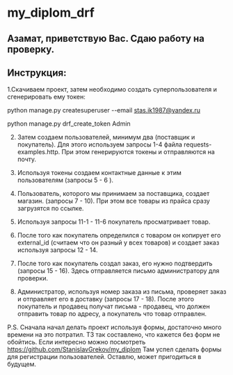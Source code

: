 # my_diplom_drf
## Азамат, приветствую Вас. Сдаю работу на проверку.
## Инструкция:

1.Скачиваем проект,  затем необходимо создать суперпользователя и сгенерировать ему токен:

python manage.py createsuperuser --email stas.ik1987@yandex.ru

python manage.py drf_create_token Admin

2. Затем создаем пользователей, минимум два (поставщик и покупатель). Для этого используем запросы 1-4 файла requests-examples.http. При этом генерируются токены и отправляются на почту.

3. Используя токены создаем контактные данные к этим пользователям (запросы 5 - 6 ).

4. Пользователь, которого мы принимаем за поставщика, создает магазин. (запросы 7 - 10). При этом все товары из прайса сразу загрузятся по ссылке. 

5. Используя запросы 11-1 - 11-6 покупатель просматривает товар.

6. После того как покупатель определился с товаром он копирует его external_id (считаем что он разный у всех товаров) и создает заказ используя запросы 12 - 14.

7. После того как покупатель создал заказ, его нужно подтвердить (запросы 15 - 16). Здесь отправляется письмо администратору для проверки.

8. Администратор, используя номер заказа из письма, проверяет заказ и отправляет его в доставку (запросы 17 - 18). После этого покупатель и продавец получат письма - продавец, что должен отправить товар по адресу, а покупатель что товар отправлен.

P.S. Сначала начал делать проект используя формы, достаточно много времени на это потратил. ТЗ так составлено, что кажется без форм не обойтись. Если интересно можно посмотреть https://github.com/StanislavGrekov/my_diplom
Там успел сделать формы для регистрации пользователей. Оставлю, может пригодиться в будущем.

